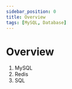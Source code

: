 ```yaml
---
sidebar_position: 0
title: Overview
tags: [MySQL, Database]
---
```


# Overview

1. MySQL
2. Redis
3. SQL